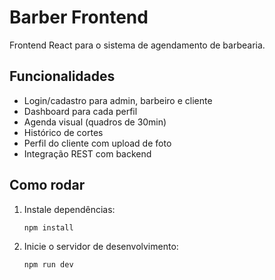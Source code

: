 # Barber Frontend

Frontend React para o sistema de agendamento de barbearia.

## Funcionalidades
- Login/cadastro para admin, barbeiro e cliente
- Dashboard para cada perfil
- Agenda visual (quadros de 30min)
- Histórico de cortes
- Perfil do cliente com upload de foto
- Integração REST com backend

## Como rodar
1. Instale dependências:
   ```
   npm install
   ```
2. Inicie o servidor de desenvolvimento:
   ```
   npm run dev
   ```
      